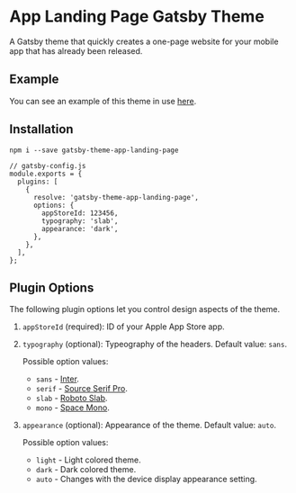 # App Landing Page Gatsby Theme

A Gatsby theme that quickly creates a one-page website for your mobile app that has already been released.

## Example

You can see an example of this theme in use [here](https://sharp-engelbart-a2379e.netlify.app/).

## Installation

```
npm i --save gatsby-theme-app-landing-page
```

```
// gatsby-config.js
module.exports = {
  plugins: [
    {
      resolve: 'gatsby-theme-app-landing-page',
      options: {
        appStoreId: 123456,
        typography: 'slab',
        appearance: 'dark',
      },
    },
  ],
};
```

## Plugin Options

The following plugin options let you control design aspects of the theme.

1. `appStoreId` (required): ID of your Apple App Store app.

2. `typography` (optional): Typeography of the headers. Default value: `sans`.

    Possible option values:

    * `sans` - [Inter](https://fonts.google.com/specimen/Inter).
    * `serif` - [Source Serif Pro](https://fonts.google.com/specimen/Source+Serif+Pro).
    * `slab` - [Roboto Slab](https://fonts.google.com/specimen/Roboto+Slab).
    * `mono` - [Space Mono](https://fonts.google.com/specimen/Space+Mono).

3. `appearance` (optional): Appearance of the theme. Default value: `auto`.

    Possible option values:

    * `light` - Light colored theme.
    * `dark` - Dark colored theme.
    * `auto` - Changes with the device display appearance setting.
